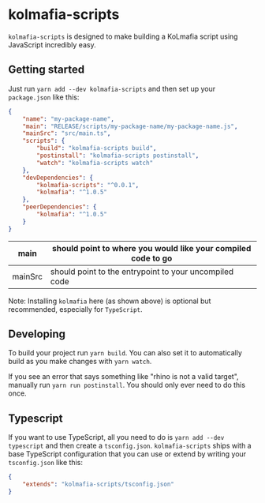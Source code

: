 # kolmafia-scripts

`kolmafia-scripts` is designed to make building a KoLmafia script using JavaScript incredibly easy.

## Getting started

Just run `yarn add --dev kolmafia-scripts` and then set up your `package.json` like this:

```json
{
    "name": "my-package-name",
    "main": "RELEASE/scripts/my-package-name/my-package-name.js",
    "mainSrc": "src/main.ts",
    "scripts": {
        "build": "kolmafia-scripts build",
        "postinstall": "kolmafia-scripts postinstall",
        "watch": "kolmafia-scripts watch"
    },
    "devDependencies": {
        "kolmafia-scripts": "^0.0.1",
        "kolmafia": "^1.0.5"
    },
    "peerDependencies": {
        "kolmafia": "^1.0.5"
    }
}
```

| main    | should point to where you would like your compiled code to go |
|---------|---------------------------------------------------------------|
| mainSrc | should point to the entrypoint to your uncompiled code        |

Note: Installing `kolmafia` here (as shown above) is optional but recommended, especially for `TypeScript`.

## Developing

To build your project run `yarn build`. You can also set it to automatically build as you make changes with `yarn watch`.

If you see an error that says something like "rhino is not a valid target", manually run `yarn run postinstall`. You should only ever need to do this once.

## Typescript

If you want to use TypeScript, all you need to do is `yarn add --dev typescript` and then create a `tsconfig.json`. `kolmafia-scripts` ships with a base TypeScript configuration that you can use or extend by writing your `tsconfig.json` like this:

```json
{
    "extends": "kolmafia-scripts/tsconfig.json"
}